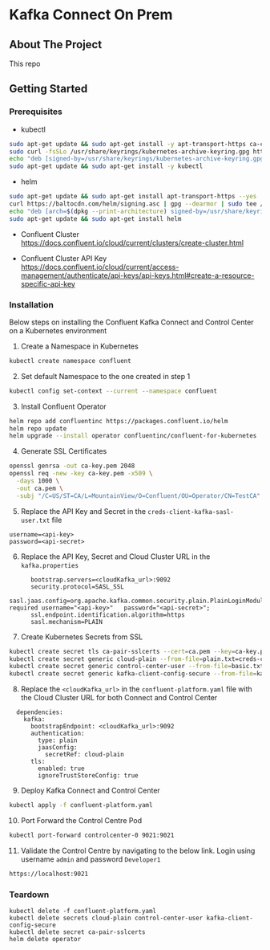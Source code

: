 # Kafka Connect On Prem

## About The Project
This repo 

## Getting Started

### Prerequisites
- kubectl
```sh
sudo apt-get update && sudo apt-get install -y apt-transport-https ca-certificates curl
sudo curl -fsSLo /usr/share/keyrings/kubernetes-archive-keyring.gpg https://packages.cloud.google.com/apt/doc/apt-key.gpg
echo "deb [signed-by=/usr/share/keyrings/kubernetes-archive-keyring.gpg] https://apt.kubernetes.io/ kubernetes-xenial main" | sudo tee /etc/apt/sources.list.d/kubernetes.list
sudo apt-get update && sudo apt-get install -y kubectl
```

- helm
```sh
sudo apt-get update && sudo apt-get install apt-transport-https --yes
curl https://baltocdn.com/helm/signing.asc | gpg --dearmor | sudo tee /usr/share/keyrings/helm.gpg > /dev/null
echo "deb [arch=$(dpkg --print-architecture) signed-by=/usr/share/keyrings/helm.gpg] https://baltocdn.com/helm/stable/debian/ all main" | sudo tee /etc/apt/sources.list.d/helm-stable-debian.list
sudo apt-get update && sudo apt-get install helm
```
- Confluent Cluster
https://docs.confluent.io/cloud/current/clusters/create-cluster.html

- Confluent Cluster API Key
https://docs.confluent.io/cloud/current/access-management/authenticate/api-keys/api-keys.html#create-a-resource-specific-api-key

### Installation
Below steps on installing the Confluent Kafka Connect and Control Center on a Kubernetes environment

1. Create a Namespace in Kubernetes
```sh
kubectl create namespace confluent
```

2. Set default Namespace to the one created in step 1
```sh
kubectl config set-context --current --namespace confluent
```

3. Install Confluent Operator
```sh
helm repo add confluentinc https://packages.confluent.io/helm
helm repo update
helm upgrade --install operator confluentinc/confluent-for-kubernetes
```

4. Generate SSL Certificates
```sh
openssl genrsa -out ca-key.pem 2048
openssl req -new -key ca-key.pem -x509 \
  -days 1000 \
  -out ca.pem \
  -subj "/C=US/ST=CA/L=MountainView/O=Confluent/OU=Operator/CN=TestCA"
```

5. Replace the API Key and Secret in the `creds-client-kafka-sasl-user.txt` file
```
username=<api-key>
password=<api-secret>
```

6. Replace the API Key, Secret and Cloud Cluster URL in the `kafka.properties`
```
      bootstrap.servers=<cloudKafka_url>:9092
      security.protocol=SASL_SSL
      sasl.jaas.config=org.apache.kafka.common.security.plain.PlainLoginModule   required username="<api-key>"   password="<api-secret>";
      ssl.endpoint.identification.algorithm=https
      sasl.mechanism=PLAIN
```

7. Create Kubernetes Secrets from SSL 
```sh
kubectl create secret tls ca-pair-sslcerts --cert=ca.pem --key=ca-key.pem
kubectl create secret generic cloud-plain --from-file=plain.txt=creds-client-kafka-sasl-user.txt
kubectl create secret generic control-center-user --from-file=basic.txt=creds-control-center-users.txt
kubectl create secret generic kafka-client-config-secure --from-file=kafka.properties -n confluent
```

8. Replace the `<cloudKafka_url>` in the `confluent-platform.yaml` file with the Cloud Cluster URL for both Connect and Control Center
```
  dependencies:
    kafka:
      bootstrapEndpoint: <cloudKafka_url>:9092
      authentication:
        type: plain
        jaasConfig:
          secretRef: cloud-plain
      tls:
        enabled: true
        ignoreTrustStoreConfig: true 
```
9. Deploy Kafka Connect and Control Center
```sh
kubectl apply -f confluent-platform.yaml
```

10. Port Forward the Control Centre Pod
```sh
kubectl port-forward controlcenter-0 9021:9021
```

11. Validate the Control Centre by navigating to the below link. Login using username `admin` and password `Developer1` 
```sh
https://localhost:9021
```

### Teardown
```
kubectl delete -f confluent-platform.yaml
kubectl delete secrets cloud-plain control-center-user kafka-client-config-secure
kubectl delete secret ca-pair-sslcerts
helm delete operator
```
